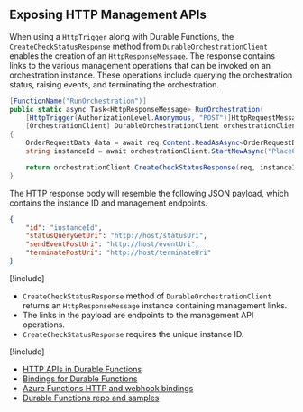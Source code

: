 ## Exposing HTTP Management APIs
When using a `HttpTrigger` along with Durable Functions, the `CreateCheckStatusResponse` method from `DurableOrchestrationClient` enables the creation of an `HttpResponseMessage`. The response contains links to the various management operations that can be invoked on an orchestration instance. These operations include querying the orchestration status, raising events, and terminating the orchestration.

```csharp
[FunctionName("RunOrchestration")]
public static async Task<HttpResponseMessage> RunOrchestration(
    [HttpTrigger(AuthorizationLevel.Anonymous, "POST")]HttpRequestMessage req,
    [OrchestrationClient] DurableOrchestrationClient orchestrationClient)
{
    OrderRequestData data = await req.Content.ReadAsAsync<OrderRequestData>();
    string instanceId = await orchestrationClient.StartNewAsync("PlaceOrder", data);

    return orchestrationClient.CreateCheckStatusResponse(req, instanceId);
}
```

The HTTP response body will resemble the following JSON payload, which contains the instance ID and management endpoints.

```json
{
    "id": "instanceId",
    "statusQueryGetUri": "http://host/statusUri",
    "sendEventPostUri": "http://host/eventUri",
    "terminatePostUri": "http://host/terminateUri"
}
```

[!include[](../includes/takeaways-heading.md)]
* `CreateCheckStatusResponse` method of `DurableOrchestrationClient` returns an `HttpResponseMessage` instance containing management links.
* The links in the payload are endpoints to the management API operations.
* `CreateCheckStatusResponse` requires the unique instance ID.

[!include[](../includes/read-more-heading.md)]
* [HTTP APIs in Durable Functions](https://docs.microsoft.com/azure/azure-functions/durable-functions-http-api)
* [Bindings for Durable Functions](https://docs.microsoft.com/azure/azure-functions/durable-functions-bindings#orchestration-client)
* [Azure Functions HTTP and webhook bindings](https://docs.microsoft.com/azure/azure-functions/functions-bindings-http-webhook)
* [Durable Functions repo and samples](https://github.com/Azure/azure-functions-durable-extension)

